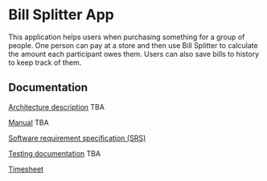# Bill Splitter App
This application helps users when purchasing something for a group of people. One person can pay at a store and then use Bill Splitter to calculate the amount each participant owes them. Users can also save bills to history to keep track of them.
## Documentation

[Architecture description](documentation/architecture.md) TBA

[Manual](documentation/manual.md) TBA

[Software requirement specification (SRS)](documentation/srs.md)

[Testing documentation](documentation/testing.md) TBA

[Timesheet](documentation/timesheet.md)
